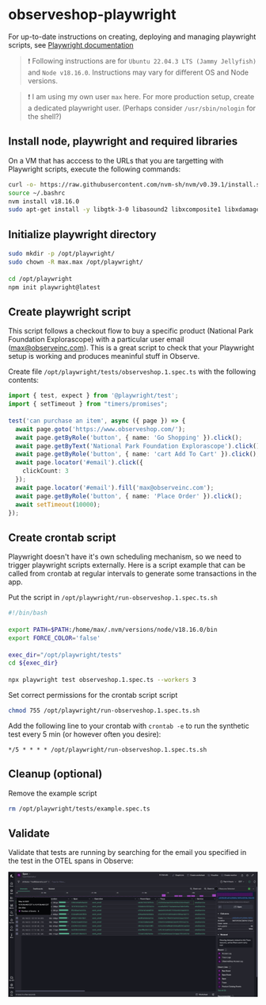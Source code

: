 # observeshop-playwright

For up-to-date instructions on creating, deploying and managing playwright scripts, see [Playwright documentation](https://playwright.dev/docs/intro)

> ❗ Following instructions are for `Ubuntu 22.04.3 LTS (Jammy Jellyfish)` and `Node v18.16.0`. Instructions may vary for different OS and Node versions.

> ❗ I am using my own user `max` here. For more production setup, create a dedicated playwright user. (Perhaps consider `/usr/sbin/nologin` for the shell?)

## Install node, playwright and required libraries

On a VM that has acccess to the URLs that you are targetting with Playwright scripts, execute the following commands:

```sh
curl -o- https://raw.githubusercontent.com/nvm-sh/nvm/v0.39.1/install.sh | bash
source ~/.bashrc
nvm install v18.16.0
sudo apt-get install -y libgtk-3-0 libasound2 libxcomposite1 libxdamage1 libxfixes3 libxrandr2 libxrender1 libxtst6 libpangocairo-1.0-0 libpango-1.0-0 libatk1.0-0 libcairo-gobject2 libcairo2 libxcb-shm0 libx11-xcb1 libxcursor1 libxi6 libgbm1
```

## Initialize playwright directory 

```sh
sudo mkdir -p /opt/playwright/
sudo chown -R max.max /opt/playwright/

cd /opt/playwright
npm init playwright@latest
```

## Create playwright script

This script follows a checkout flow to buy a specific product (National Park Foundation Explorascope) with a particular user email (max@observeinc.com). This is a great script to check that your Playwright setup is working and produces meaninful stuff in Observe.

Create file `/opt/playwright/tests/observeshop.1.spec.ts` with the following contents:

```ts
import { test, expect } from '@playwright/test';
import { setTimeout } from "timers/promises";

test('can purchase an item', async ({ page }) => {
  await page.goto('https://www.observeshop.com/');
  await page.getByRole('button', { name: 'Go Shopping' }).click();
  await page.getByText('National Park Foundation Explorascope').click();
  await page.getByRole('button', { name: 'cart Add To Cart' }).click();
  await page.locator('#email').click({
    clickCount: 3
  });
  await page.locator('#email').fill('max@observeinc.com');
  await page.getByRole('button', { name: 'Place Order' }).click();
  await setTimeout(10000);
});
```

## Create crontab script

Playwright doesn't have it's own scheduling mechanism, so we need to trigger playwright scripts externally. Here is a script example that can be called from crontab at regular intervals to generate some transactions in the app.

Put the script in `/opt/playwright/run-observeshop.1.spec.ts.sh`

```sh
#!/bin/bash

export PATH=$PATH:/home/max/.nvm/versions/node/v18.16.0/bin
export FORCE_COLOR='false'

exec_dir="/opt/playwright/tests"
cd ${exec_dir}

npx playwright test observeshop.1.spec.ts --workers 3
```

Set correct permissions for the crontab script script
```sh
chmod 755 /opt/playwright/run-observeshop.1.spec.ts.sh
```

Add the following line to your crontab with `crontab -e` to run the synthetic test every 5 min (or however often you desire):

```crontab
*/5 * * * * /opt/playwright/run-observeshop.1.spec.ts.sh
```

## Cleanup (optional)

Remove the example script

```sh
rm /opt/playwright/tests/example.spec.ts
```

## Validate

Validate that tests are running by searching for the email you specified in the test in the OTEL spans in Observe:

![Playwright List](./playwright-list.png)
